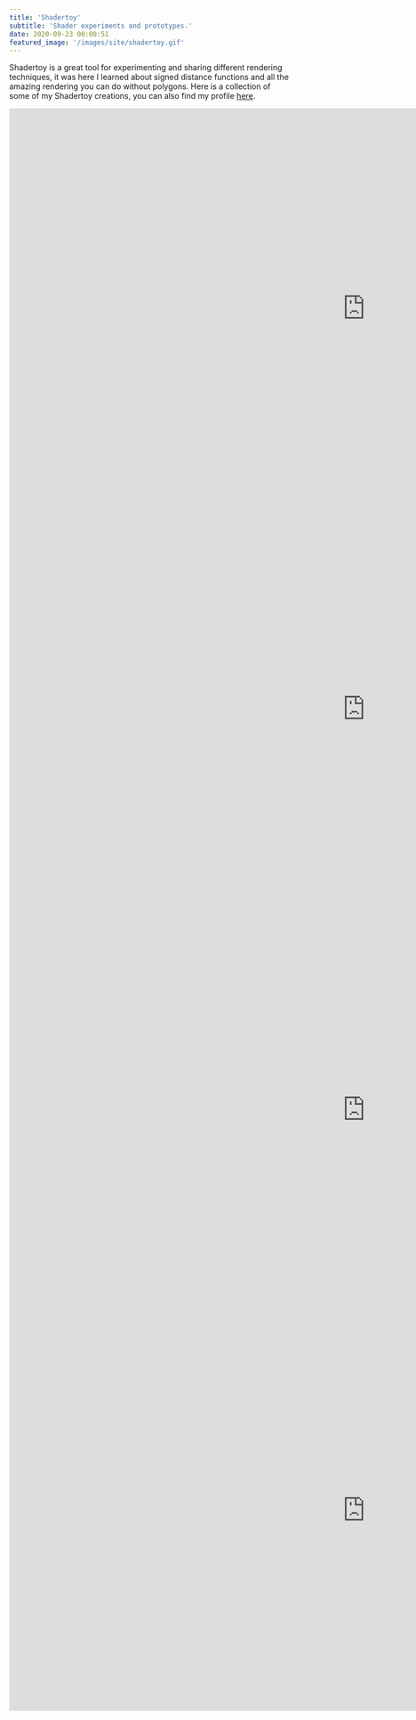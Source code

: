 ```yaml
---
title: 'Shadertoy'
subtitle: 'Shader experiments and prototypes.'
date: 2020-09-23 00:00:51
featured_image: '/images/site/shadertoy.gif'
---
```


Shadertoy is a great tool for experimenting and sharing different rendering techniques, it was here I learned about signed distance functions and all the amazing rendering you can do without polygons. Here is a collection of some of my Shadertoy creations, you can also find my profile [here](https://www.shadertoy.com/user/polymonster).

<iframe width="1280" height="720" frameborder="0" src="https://www.shadertoy.com/embed/WdB3Wd?gui=true&t=10&paused=true&muted=false" allowfullscreen></iframe> 
<iframe width="1280" height="720" frameborder="0" src="https://www.shadertoy.com/embed/WdlSzf?gui=true&t=10&paused=true&muted=false" allowfullscreen></iframe>
<iframe width="1280" height="720" frameborder="0" src="https://www.shadertoy.com/embed/tdBXzR?gui=true&t=10&paused=true&muted=false" allowfullscreen></iframe>
<iframe width="1280" height="720" frameborder="0" src="https://www.shadertoy.com/embed/wtlGRl?gui=true&t=10&paused=true&muted=false" allowfullscreen></iframe> 